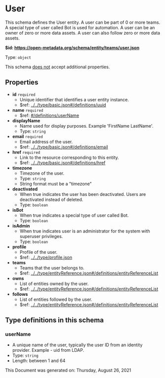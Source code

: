 # User

This schema defines the User entity. A user can be part of 0 or more teams. A special type of user called Bot is used for automation. A user can be an owner of zero or more data assets. A user can also follow zero or more data assets.

<b id="https/open-metadata.org/schema/entity/teams/user.json">&#36;id: https://open-metadata.org/schema/entity/teams/user.json</b>

Type: `object`

This schema <u>does not</u> accept additional properties.

## Properties
 - **id** `required`
	 - Unique identifier that identifies a user entity instance.
	 - $ref: [../../type/basic.json#/definitions/uuid](../types/basic.md#uuid)
 - **name** `required`
	 - $ref: [#/definitions/userName](#username)
 - **displayName**
	 - Name used for display purposes. Example 'FirstName LastName'.
	 - Type: `string`
 - **email** `required`
	 - Email address of the user.
	 - $ref: [../../type/basic.json#/definitions/email](../types/basic.md#email)
 - **href** `required`
	 - Link to the resource corresponding to this entity.
	 - $ref: [../../type/basic.json#/definitions/href](../types/basic.md#href)
 - **timezone**
	 - Timezone of the user.
	 - Type: `string`
	 - String format must be a "timezone"
 - **deactivated**
	 - When true indicates the user has been deactivated. Users are deactivated instead of deleted.
	 - Type: `boolean`
 - **isBot**
	 - When true indicates a special type of user called Bot.
	 - Type: `boolean`
 - **isAdmin**
	 - When true indicates user is an administrator for the system with superuser privileges.
	 - Type: `boolean`
 - **profile**
	 - Profile of the user.
	 - $ref: [../../type/profile.json](../types/profile.md)
 - **teams**
	 - Teams that the user belongs to.
	 - $ref: [../../type/entityReference.json#/definitions/entityReferenceList](../types/entityreference.md#entityreferencelist)
 - **owns**
	 - List of entities owned by the user.
	 - $ref: [../../type/entityReference.json#/definitions/entityReferenceList](../types/entityreference.md#entityreferencelist)
 - **follows**
	 - List of entities followed by the user.
	 - $ref: [../../type/entityReference.json#/definitions/entityReferenceList](../types/entityreference.md#entityreferencelist)


## Type definitions in this schema
### userName

 - A unique name of the user, typically the user ID from an identity provider. Example - uid from LDAP.
 - Type: `string`
 - Length: between 1 and 64



This Document was generated on: Thursday, August 26, 2021